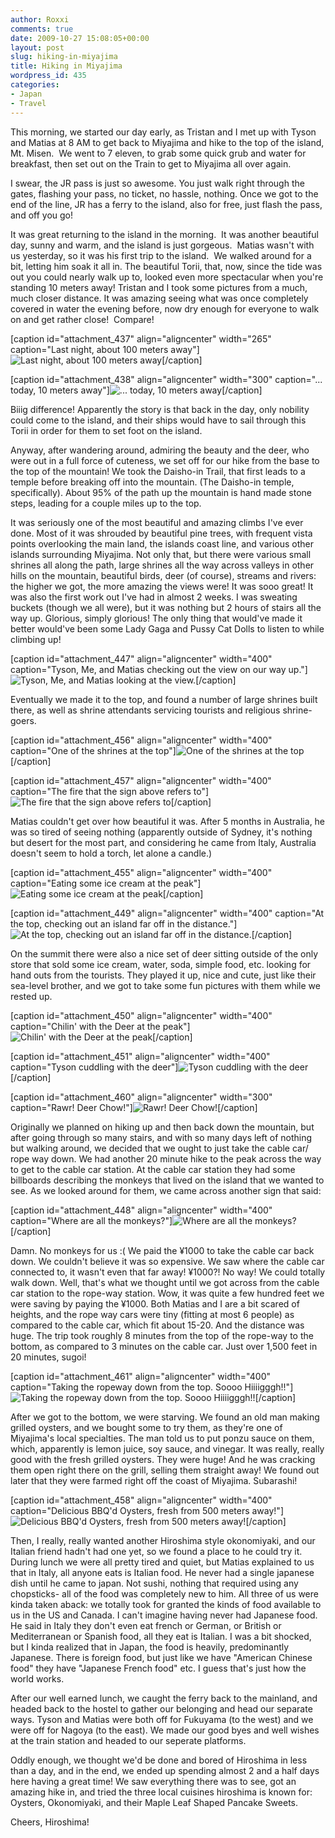 ```yaml
---
author: Roxxi
comments: true
date: 2009-10-27 15:08:05+00:00
layout: post
slug: hiking-in-miyajima
title: Hiking in Miyajima
wordpress_id: 435
categories:
- Japan
- Travel
---
```


This morning, we started our day early, as Tristan and I met up with Tyson and Matias at 8 AM to get back to Miyajima and hike to the top of the island, Mt. Misen.  We went to 7 eleven, to grab some quick grub and water for breakfast, then set out on the Train to get to Miyajima all over again.

I swear, the JR pass is just so awesome. You just walk right through the gates, flashing your pass, no ticket, no hassle, nothing. Once we got to the end of the line, JR has a ferry to the island, also for free, just flash the pass, and off you go!

It was great returning to the island in the morning.  It was another beautiful day, sunny and warm, and the island is just gorgeous.  Matias wasn't with us yesterday, so it was his first trip to the island.  We walked around for a bit, letting him soak it all in. The beautiful Torii, that, now, since the tide was out you could nearly walk up to, looked even more spectacular when you're standing 10 meters away! Tristan and I took some pictures from a much, much closer distance. It was amazing seeing what was once completely covered in water the evening before, now dry enough for everyone to walk on and get rather close!  Compare!

[caption id="attachment_437" align="aligncenter" width="265" caption="Last night, about 100 meters away"]![Last night, about 100 meters away](/img/2009/10/DSC_0188-265x400.jpg)[/caption]

[caption id="attachment_438" align="aligncenter" width="300" caption="... today, 10 meters away"]![... today, 10 meters away](/img/2009/10/IMG_3298-300x400.jpg)[/caption]

Biiig difference! Apparently the story is that back in the day, only nobility could come to the island, and their ships would have to sail through this Torii in order for them to set foot on the island.

Anyway, after wandering around, admiring the beauty and the deer, who were out in a full force of cuteness, we set off for our hike from the base to the top of the mountain! We took the Daisho-in Trail, that first leads to a temple before breaking off into the mountain.  (The Daisho-in temple, specifically).  About 95% of the path up the mountain is hand made stone steps, leading for a couple miles up to the top. 

It was seriously one of the most beautiful and amazing climbs I've ever done.  Most of it was shrouded by beautiful pine trees, with frequent vista points overlooking the main land, the islands coast line, and various other islands surrounding Miyajima.  Not only that, but there were various small shrines all along the path, large shrines all the way across valleys in other hills on the mountain, beautiful birds, deer (of course), streams and rivers: the higher we got, the more amazing the views were!  It was sooo great!  It was also the first work out I've had in almost 2 weeks. I was sweating buckets (though we all were), but it was nothing but 2 hours of stairs all the way up.  Glorious, simply glorious!  The only thing that would've made it better would've been some Lady Gaga and Pussy Cat Dolls to listen to while climbing up!

[caption id="attachment_447" align="aligncenter" width="400" caption="Tyson, Me, and Matias checking out the view on our way up."]![Tyson, Me, and Matias looking at the view.](/img/2009/10/IMG_3322-400x300.jpg)[/caption]

Eventually we made it to the top, and found a number of large shrines built there, as well as shrine attendants servicing tourists and religious shrine-goers.  

[caption id="attachment_456" align="aligncenter" width="400" caption="One of the shrines at the top"]![One of the shrines at the top](/img/2009/10/IMG_3361-400x300.jpg)[/caption]

[caption id="attachment_457" align="aligncenter" width="400" caption="The fire that the sign above refers to"]![The fire that the sign above refers to](/img/2009/10/IMG_3362-400x300.jpg)[/caption]

Matias couldn't get over how beautiful it was. After 5 months in Australia, he was so tired of seeing nothing (apparently outside of Sydney, it's nothing but desert for the most part, and considering he came from Italy, Australia doesn't seem to hold a torch, let alone a candle.) 

[caption id="attachment_455" align="aligncenter" width="400" caption="Eating some ice cream at the peak"]![Eating some ice cream at the peak](/img/2009/10/IMG_3341-400x300.jpg)[/caption]

[caption id="attachment_449" align="aligncenter" width="400" caption="At the top, checking out an island far off in the distance."]![At the top, checking out an island far off in the distance.](/img/2009/10/IMG_3368-400x300.jpg)[/caption]

On the summit there were also a nice set of deer sitting outside of the only store that sold some ice cream, water, soda, simple food, etc. looking for hand outs from the tourists.  They played it up, nice and cute, just like their sea-level brother, and we got to take some fun pictures with them while we rested up.



[caption id="attachment_450" align="aligncenter" width="400" caption="Chilin\' with the Deer at the peak"]![Chilin' with the Deer at the peak](/img/2009/10/IMG_3353-400x300.jpg)[/caption]

[caption id="attachment_451" align="aligncenter" width="400" caption="Tyson cuddling with the deer"]![Tyson cuddling with the deer](/img/2009/10/IMG_5811-400x300.jpg)[/caption]

[caption id="attachment_460" align="aligncenter" width="300" caption="Rawr! Deer Chow!"]![Rawr! Deer Chow!](/img/2009/10/IMG_5804-300x400.jpg)[/caption]


Originally we planned on hiking up and then back down the mountain, but after going through so many stairs, and with so many days left of nothing but walking around, we decided that we ought to just take the cable car/ rope way down.  We had another 20 minute hike to the peak across the way to get to the cable car station.  At the cable car station they had some billboards describing the monkeys that lived on the island that we wanted to see. As we looked around for them, we came across another sign that said:

[caption id="attachment_448" align="aligncenter" width="400" caption="Where are all the monkeys?"]![Where are all the monkeys?](/img/2009/10/IMG_3364-400x300.jpg)[/caption]

Damn. No monkeys for us :(  We paid the ¥1000 to take the cable car back down. We couldn't believe it was so expensive. We saw where the cable car connected to, it wasn't even that far away! ¥1000?! No way! We could totally walk down. Well, that's what we thought until we got across from the cable car station to the rope-way station.  Wow, it was quite a few hundred feet we were saving by paying the ¥1000.  Both Matias and I are a bit scared of heights, and the rope way cars were tiny (fitting at most 6 people) as compared to the cable car, which fit about 15-20.  And the distance was huge. The trip took roughly 8 minutes from the top of the rope-way to the bottom, as compared to 3 minutes on the cable car. Just over 1,500 feet in 20 minutes, sugoi!

[caption id="attachment_461" align="aligncenter" width="400" caption="Taking the ropeway down from the top. Soooo Hiiiigggh!!"]![Taking the ropeway down from the top. Soooo Hiiiigggh!!](/img/2009/10/IMG_5823-400x300.jpg)[/caption]

After we got to the bottom, we were starving.  We found an old man making grilled oysters, and we bought some to try them, as they're one of Miyajima's local specialties.  The man told us to put ponzu sauce on them, which, apparently is lemon juice, soy sauce, and vinegar.  It was really, really good with the fresh grilled oysters.  They were huge! And he was cracking them open right there on the grill, selling them straight away!  We found out later that they were farmed right off the coast of Miyajima.  Subarashi!

[caption id="attachment_458" align="aligncenter" width="400" caption="Delicious BBQ\'d Oysters, fresh from 500 meters away!"]![Delicious BBQ'd Oysters, fresh from 500 meters away!](/img/2009/10/IMG_3381-400x300.jpg)[/caption]


Then, I really, really wanted another Hiroshima style okonomiyaki, and our Italian friend hadn't had one yet, so we found a place to he could try it.  During lunch we were all pretty tired and quiet, but Matias explained to us that in Italy, all anyone eats is Italian food. He never had a single japanese dish until he came to japan. Not sushi, nothing that required using any chopsticks- all of the food was completely new to him. All three of us were kinda taken aback: we totally took for granted the kinds of food available to us in the US and Canada. I can't imagine having never had Japanese food.  He said in Italy they don't even eat french or German, or British or Mediterranean or Spanish food, all they eat is Italian. I was a bit shocked, but I kinda realized that in Japan, the food is heavily, predominantly Japanese.  There is foreign food, but just like we have "American Chinese food" they have "Japanese French food" etc.  I guess that's just how the world works.

After our well earned lunch, we caught the ferry back to the mainland, and headed back to the hostel to gather our belonging and head our separate ways.  Tyson and Matias were both off for Fukuyama (to the west) and we were off for Nagoya (to the east). We made our good byes and well wishes at the train station and headed to our seperate platforms.  

Oddly enough, we thought we'd be done and bored of Hiroshima in less than a day, and in the end, we ended up spending almost 2 and a half days here having a great time! We saw everything there was to see, got an amazing hike in, and tried the three local cuisines hiroshima is known for: Oysters, Okonomiyaki, and their Maple Leaf Shaped Pancake Sweets.

Cheers, Hiroshima!
